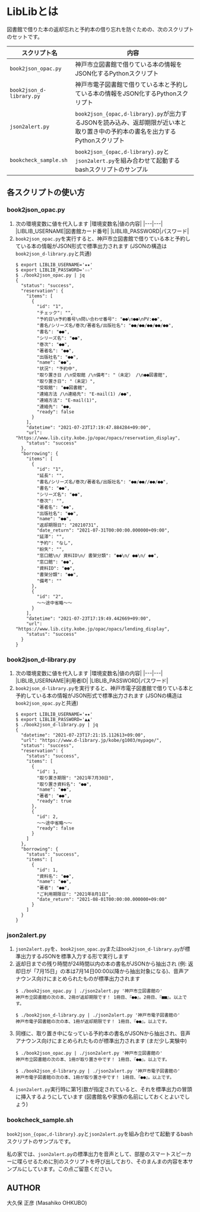 # LibLibとは

図書館で借りた本の返却忘れと予約本の借り忘れを防ぐための、次のスクリプトのセットです。

|スクリプト名|内容|
|---|---|
|`book2json_opac.py`|神戸市立図書館で借りている本の情報をJSON化するPythonスクリプト|
|`book2json_d-library.py`|神戸市電子図書館で借りている本と予約している本の情報をJSON化するPythonスクリプト|
|`json2alert.py`|`book2json_{opac,d-library}.py`が出力するJSONを読み込み、返却期限が近い本と取り置き中の予約本の書名を出力するPythonスクリプト|
|`bookcheck_sample.sh`|`book2json_{opac,d-library}.py`と`json2alert.py`を組み合わせて起動するbashスクリプトのサンプル|

## 各スクリプトの使い方

### book2json_opac.py

1. 次の環境変数に値を代入します
	|環境変数名|値の内容|
	|---|---|
	|LIBLIB_USERNAME|図書館カード番号|
	|LIBLIB_PASSWORD|パスワード|
2. `book2json_opac.py`を実行すると、神戸市立図書館で借りている本と予約している本の情報がJSON形式で標準出力されます (JSONの構造は`book2json_d-library.py`と共通)
	```
	$ export LIBLIB_USERNAME='★★'
	$ export LIBLIB_PASSWORD='☆☆'
	$ ./book2json_opac.py | jq
	{
	  "status": "success",
	  "reservation": {
	    "items": [
	      {
	        "id": "1",
	        "チェック": "",
	        "予約日\n予約番号\n問い合わせ番号": "●●\n●●\nPV:●●",
	        "書名/シリーズ名/巻次/著者名/出版社名": "●●/●●/●●/●●/●●",
	        "書名": "●●",
	        "シリーズ名": "●●",
	        "巻次": "●●",
	        "著者名": "●●",
	        "出版社名": "●●",
	        "name": "●●",
	        "状況": "予約中",
	        "取り置き日 /\n受取館 /\n備考": "（未定） /\n●●図書館",
	        "取り置き日": "（未定）",
	        "受取館": "●●図書館",
	        "連絡方法 /\n連絡先": "E-mail(1) /●●",
	        "連絡方法": "E-mail(1)",
	        "連絡先": "●●,
	        "ready": false
	      }
	    ],
	    "datetime": "2021-07-23T17:19:47.884284+09:00",
	    "url": "https://www.lib.city.kobe.jp/opac/opacs/reservation_display",
	    "status": "success"
	  },
	  "borrowing": {
	    "items": [
	      {
	        "id": "1",
	        "延長": "",
	        "書名/シリーズ名/巻次/著者名/出版社名": "●●/●●//●●/●●",
	        "書名": "●●",
	        "シリーズ名": "●●",
	        "巻次": "",
	        "著者名": "●●",
	        "出版社名": "●●",
	        "name": "●●",
	        "返却期限日": "20210731",
	        "date_return": "2021-07-31T00:00:00.000000+09:00",
	        "延滞": "",
	        "予約": "なし",
	        "紛失": "",
	        "窓口館\n/ 資料ID\n/ 書架分類": "●●\n/ ●●\n/ ●●",
	        "窓口館": "●●",
	        "資料ID": "●●",
	        "書架分類": "●●",
	        "備考": ""
	      },
	      {
	        "id": "2",
			〜〜途中省略〜〜
	      }
	    ],
	    "datetime": "2021-07-23T17:19:49.442669+09:00",
	    "url": "https://www.lib.city.kobe.jp/opac/opacs/lending_display",
	    "status": "success"
	  }
	}
	```

### book2json_d-library.py

1. 次の環境変数に値を代入します
	|環境変数名|値の内容|
	|---|---|
	|LIBLIB_USERNAME|利用者ID|
	|LIBLIB_PASSWORD|パスワード|
2. `book2json_d-library.py`を実行すると、神戸市電子図書館で借りている本と予約している本の情報がJSON形式で標準出力されます (JSONの構造は`book2json_opac.py`と共通)
	```
	$ export LIBLIB_USERNAME='★★'
	$ export LIBLIB_PASSWORD='▲▲'
	$ ./book2json_d-library.py | jq
	{
	  "datetime": "2021-07-23T17:21:15.112613+09:00",
	  "url": "https://www.d-library.jp/kobe/g1003/mypage/",
	  "status": "success",
	  "reservation": {
	    "status": "success",
	    "items": [
	      {
	        "id": 1,
	        "取り置き期限": "2021年7月30日",
	        "取り置き資料名": "●●",
	        "name": "●●",
	        "著者": "●●",
	        "ready": true
	      },
	      {
	        "id": 2,
			〜〜途中省略〜〜
	        "ready": false
	      }
	    ]
	  },
	  "borrowing": {
	    "status": "success",
	    "items": [
	      {
	        "id": 1,
	        "資料名": "●●",
	        "name": "●●",
	        "著者": "●●",
	        "ご利用期限日": "2021年8月1日",
	        "date_return": "2021-08-01T00:00:00.000000+09:00"
	      }
	    ]
	  }
	}
	```

### json2alert.py

1. `json2alert.py`を、`book2json_opac.py`または`book2json_d-library.py`が標準出力するJSONを標準入力する形で実行します
2. 返却日までの残り時間が24時間以内の本の書名がJSONから抽出され (例: 返却日が「7月15日」の本は7月14日00:00以降から抽出対象になる)、音声アナウンス向けにまとめられたものが標準出力されます
	```
	$ ./book2json_opac.py | ./json2alert.py '神戸市立図書館の'
	神戸市立図書館の次の本、2冊が返却期限です！ 1冊目、『●●』。2冊目、『■■』。以上です。

	$ ./book2json_d-library.py | ./json2alert.py '神戸市電子図書館の'
	神戸市電子図書館の次の本、1冊が返却期限です！ 1冊目、『●●』。以上です。
	```
3. 同様に、取り置き中になっている予約本の書名がJSONから抽出され、音声アナウンス向けにまとめられたものが標準出力されます (まだ少し実験中)
	```
	$ ./book2json_opac.py | ./json2alert.py '神戸市立図書館の'
	神戸市立図書館の次の本、1冊が取り置き中です！ 1冊目、『●●』。以上です。

	$ ./book2json_d-library.py | ./json2alert.py '神戸市電子図書館の'
	神戸市電子図書館の次の本、1冊が取り置き中です！ 1冊目、『●●』。以上です。
	```
4. `json2alert.py`実行時に第1引数が指定されていると、それを標準出力の冒頭に挿入するようにしています (図書館名や家族の名前にしておくとよいでしょう)

### bookcheck_sample.sh

`book2json_{opac,d-library}.py`と`json2alert.py`を組み合わせて起動するbashスクリプトのサンプルです。

私の家では、`json2alert.py`の標準出力を音声として、部屋のスマートスピーカーに喋らせるために別のスクリプトを呼び出しており、そのまんまの内容を本サンプルにしています。この点ご留意ください。

## AUTHOR

大久保 正彦 (Masahiko OHKUBO)
